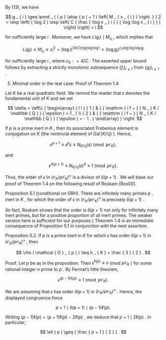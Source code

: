 By (13), we have

$$
g _ { i } \geq \prod _ { { p } \atop { p ( + 1 ) \left| M _ { x _ { i } } \right. } } 2 > \exp \left( ( \log 2 ) \exp \left( C { \frac { \log x _ { i } } { \log \log x _ { i } } } \right) \right) > i
$$

for sufficiently large $i$ . Moreover, we have $L ( g _ { i } ) \mid M _ { x _ { i } }$ , which implies that

$$
L ( g _ { i } ) \leq M _ { x _ { i } } \leq x _ { i } ^ { 2 } = ( \log i ) ^ { ( 4 / C ) \log \log \log i } < ( \log g _ { i } ) ^ { c _ { 0 } \log \log \log g _ { i } }
$$

for sufficiently large $i$ , where $c _ { 0 } : = 4 / C$ . The asserted upper bound follows by extracting a strictly monotonic subsequence $\{ f _ { i } \} _ { i \geq 1 }$ from $\{ g _ { i } \} _ { i \ge 1 }$ .

5. Minimal order in the real case: Proof of Theorem 1.4

Let $K$ be a real quadratic field. We remind the reader that $\epsilon$ denotes the fundamental unit of $K$ and we set

$$
\delta = \left\{ { \begin{array} { l l } { 1 } & { { \mathrm { i f ~ } } N _ { K / \mathbb { Q } } ( \epsilon ) = 1 , } \\ { 2 } & { { \mathrm { i f ~ } } N _ { K / \mathbb { Q } } ( \epsilon ) = - 1 . } \end{array} } \right.
$$

If $p$ is a prime inert in $K$ , then its associated Frobenius element is conjugation on $K$ (the nontrivial element of $\operatorname { G a l } ( K / \mathbb { Q } )$ ). Hence,

$$
\epsilon ^ { p + 1 } \equiv \epsilon ^ { p } \epsilon \equiv N _ { K / \mathbb { Q } } ( \epsilon ) { \pmod { p \mathcal { O } _ { K } } } ,
$$

and

$$
\epsilon ^ { \delta ( p + 1 ) } \equiv N _ { K / \mathbb { Q } } ( \epsilon ) ^ { \delta } \equiv 1 { \pmod { p \mathcal { O } _ { K } } } .
$$

Thus, the order of $\epsilon$ in $( { \mathcal { O } } _ { K } / p { \mathcal { O } } _ { K } ) ^ { \times }$ is a divisor of $\delta ( p + 1 )$ . We will base our proof of Theorem 1.4 on the following result of Roskam [Ros00].

Proposition 5.1 (conditional on GRH). There are infinitely many primes $p$ , inert in $K$ , for which the order of $\epsilon$ in $( { \mathcal { O } } _ { K } / p { \mathcal { O } } _ { K } ) ^ { \times }$ is precisely $\delta ( p + 1 )$ .

(In fact, Roskam shows that the order is $\delta ( p + 1 )$ not only for infinitely many inert primes, but for a positive proportion of all inert primes. The weaker version here is sufficient for our purposes.) Theorem 1.4 is an immediate consequence of Proposition 5.1 in conjunction with the next assertion.

Proposition 5.2. If $p$ is a prime inert in $K$ for which $\epsilon$ has order $\delta ( p + 1 )$ in $( { \mathcal { O } } _ { K } / p { \mathcal { O } } _ { K } ) ^ { \times }$ , then

$$
\rho ( \mathcal { O } _ { p } ) \leq h _ { K } + \frac { 3 } { 2 } .
$$

Proof. Let $p$ be as in the proposition. Then $\epsilon ^ { \ell ( p ) } \equiv n$ (mod $p \mathcal { O } _ { K }$ ) for some rational integer $n$ prime to $p$ . By Fermat’s little theorem,

$$
\epsilon ^ { ( p - 1 ) \ell ( p ) } \equiv 1 { \pmod { p \mathcal { O } _ { K } } } .
$$

We are assuming that $\epsilon$ has order $\delta ( p + 1 )$ in $( { \mathcal { O } } _ { K } / p { \mathcal { O } } _ { K } ) ^ { \times }$ . Hence, the displayed congruence force

$$
p + 1 \mid \delta ( p + 1 ) \mid ( p - 1 ) \ell ( p ) .
$$

Writing $( p - 1 ) \ell ( p ) = ( p + 1 ) \ell ( p ) - 2 \ell ( p )$ , we deduce that $p + 1 \mid 2 \ell ( p )$ . In particular,

$$
\ell ( p ) \geq { \frac { p + 1 } { 2 } } .
$$
